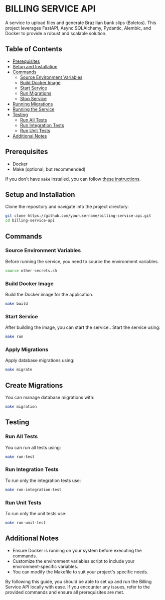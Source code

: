 # BILLING SERVICE API

A service to upload files and generate Brazilian bank slips (Boletos). This project leverages FastAPI, Async SQLAlchemy, Pydantic, Alembic, and Docker to provide a robust and scalable solution.

## Table of Contents
- [Prerequisites](#prerequisites)
- [Setup and Installation](#setup-and-installation)
- [Commands](#commands)
  - [Source Environment Variables](#source-environment-variables)
  - [Build Docker Image](#build-docker-image)
  - [Start Service](#start-service)
  - [Run Migrations](#run-migrations)
  - [Stop Service](#stop-service)
- [Running Migrations](#running-migrations)
- [Running the Service](#running-the-service)
- [Testing](#testing)
  - [Run All Tests](#run-all-tests)
  - [Run Integration Tests](#run-integration-tests)
  - [Run Unit Tests](#run-unit-tests)
- [Additional Notes](#additional-notes)

## Prerequisites
- Docker
- Make (optional, but recommended)

If you don't have `make` installed, you can follow [these instructions](https://www.geeksforgeeks.org/how-to-install-make-on-ubuntu/).

## Setup and Installation
Clone the repository and navigate into the project directory:

```sh
git clone https://github.com/yourusername/billing-service-api.git
cd billing-service-api
```

## Commands

### Source Environment Variables
Before running the service, you need to source the environment variables.

```sh
source other-secrets.sh
```

### Build Docker Image
Build the Docker image for the application.

```sh
make build
```

### Start Service
After building the image, you can start the service..
Start the service using:

```sh
make run
```

### Apply Migrations
Apply database migrations using:

```sh
make migrate
```

## Create Migrations
You can manage database migrations with:

```sh
make migration
```

## Testing

### Run All Tests
You can run all tests using:

```sh
make run-test
```

### Run Integration Tests
To run only the integration tests use:

```sh
make run-integration-test
```

### Run Unit Tests
To run only the unit tests use:

```sh
make run-unit-test
```

## Additional Notes
- Ensure Docker is running on your system before executing the commands.
- Customize the environment variables script to include your environment-specific variables.
- You can modify the Makefile to suit your project's specific needs.

By following this guide, you should be able to set up and run the Billing Service API locally with ease. If you encounter any issues, refer to the provided commands and ensure all prerequisites are met.
